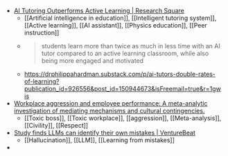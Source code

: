 - [AI Tutoring Outperforms Active Learning | Research Square](https://www.researchsquare.com/article/rs-4243877/v1)
	- [[Artificial intelligence in education]], [[Intelligent tutoring system]], [[Active learning]], [[AI assistant]], [[Physics education]], [[Peer instruction]]
	- >students learn more than twice as much in less time with an AI tutor compared to an active learning classroom, while also being more engaged and motivated
	- https://drphilippahardman.substack.com/p/ai-tutors-double-rates-of-learning?publication_id=926556&post_id=150944673&isFreemail=true&r=1gwis
- [Workplace aggression and employee performance: A meta-analytic investigation of mediating mechanisms and cultural contingencies.](https://psycnet.apa.org/doiLanding?doi=10.1037%2Fapl0001244)
	- [[Toxic boss]], [[Toxic workplace]], [[aggression]], [[Meta-analysis]], [[Civility]], [[Respect]]
- [Study finds LLMs can identify their own mistakes | VentureBeat](https://venturebeat.com/ai/study-finds-llms-can-identify-their-own-mistakes/)
	- [[Hallucination]], [[LLM]], [[Learning from mistakes]]
-